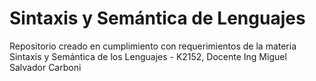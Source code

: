 # Sintaxis y Semántica de Lenguajes
Repositorio creado en cumplimiento con requerimientos de la materia Sintaxis y Semántica de los Lenguajes - K2152, Docente Ing Miguel Salvador Carboni
